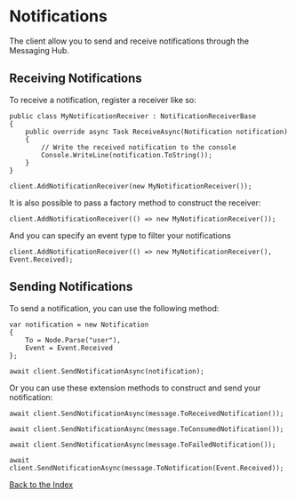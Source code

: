 # Notifications

The client allow you to send and receive notifications through the Messaging Hub.

## Receiving Notifications

To receive a notification, register a receiver like so:

```CSharp 
public class MyNotificationReceiver : NotificationReceiverBase
{
    public override async Task ReceiveAsync(Notification notification)
    {
        // Write the received notification to the console
        Console.WriteLine(notification.ToString());
    }
}

client.AddNotificationReceiver(new MyNotificationReceiver());
```

It is also possible to pass a factory method to construct the receiver:

```CSharp 
client.AddNotificationReceiver(() => new MyNotificationReceiver());
```

And you can specify an event type to filter your notifications

```CSharp 
client.AddNotificationReceiver(() => new MyNotificationReceiver(), Event.Received);
```

## Sending Notifications

To send a notification, you can use the following method:

```CSharp 
var notification = new Notification
{
    To = Node.Parse("user"),
    Event = Event.Received
};

await client.SendNotificationAsync(notification);
```

Or you can use these extension methods to construct and send your notification:

```CSharp 
await client.SendNotificationAsync(message.ToReceivedNotification());

await client.SendNotificationAsync(message.ToConsumedNotification());

await client.SendNotificationAsync(message.ToFailedNotification());

await client.SendNotificationAsync(message.ToNotification(Event.Received));
```

[Back to the Index](./index.md)